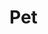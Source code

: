# Pet

<!-- Use the <api-doc> element to specify a group of endpoints with a certain tag.
Open the Writerside review to the right to see the result. -->

<api-doc openapi-path="../../openapi.yaml" tag="pet"/>